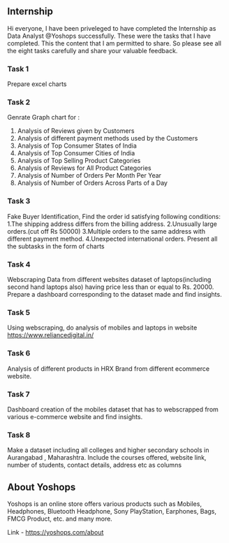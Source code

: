 ## Internship
Hi everyone, I have been priveleged to have completed the Internship as Data Analyst @Yoshops successfully.  These were the tasks that I have completed. This the content that I am permitted to share. So please see all the eight tasks carefully and share your valuable feedback.

### Task 1 
Prepare excel charts

### Task 2
Genrate Graph chart for :
1. Analysis of Reviews given by Customers
2. Analysis of different payment methods used by the Customers
3. Analysis of Top Consumer States of India
4. Analysis of Top Consumer Cities of India
5. Analysis of Top Selling Product Categories
6. Analysis of Reviews for All Product Categories
7. Analysis of Number of Orders Per Month Per Year
8. Analysis of Number of Orders Across Parts of a Day

### Task 3
Fake Buyer Identification, Find the order id satisfying following conditions:
1.The shipping address differs from the billing address.
2.Unusually large orders.(cut off Rs 50000)
3.Multiple orders to the same address with different payment method.
4.Unexpected international orders.
Present all the subtasks in the form of charts

### Task 4
Webscraping Data from different websites dataset of laptops(including second hand laptops also) having price less than or equal to Rs. 20000. Prepare a dashboard corresponding to the dataset made and find insights.

### Task 5
Using webscraping, do analysis of mobiles and laptops in website https://www.reliancedigital.in/

### Task 6
Analysis of different products in HRX Brand from different ecommerce website.

### Task 7
Dashboard creation of the mobiles dataset that has to webscrapped from various e-commerce website and find insights.

### Task 8
Make a dataset including all colleges and higher secondary schools in Aurangabad , Maharashtra. Include  the courses offered, website link, number of students, contact details, address etc as columns

## About Yoshops
Yoshops is an online store offers various products such as Mobiles, Headphones, Bluetooth Headphone, Sony PlayStation, Earphones, Bags, FMCG Product, etc. and many more. 

Link - https://yoshops.com/about
